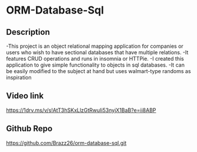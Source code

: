 # ORM-Database-Sql

## Description
-This project is an object relational mapping application for companies or users who wish to have sectional databases that have multiple relations. 
-It features CRUD operations and runs in insomnia or HTTPie. 
-I created this application to give simple functionality to objects in sql databases. 
-It can be easily modified to the subject at hand but uses walmart-type randoms as inspiration

## Video link
https://1drv.ms/v/s!AtT3hSKxLlzGtRwuIi53nyjX1BaB?e=ii8ABP

## Github Repo
https://github.com/Brazz26/orm-database-sql.git